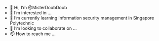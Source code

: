 - 👋 Hi, I’m @MisterDoobDoob
- 👀 I’m interested in ...
- 🌱 I’m currently learning information security management in Singapore Polytechnic
- 💞️ I’m looking to collaborate on ...
- 📫 How to reach me ...

<!---
MisterDoobDoob/MisterDoobDoob is a ✨ special ✨ repository because its `README.md` (this file) appears on your GitHub profile.
You can click the Preview link to take a look at your changes.
--->
